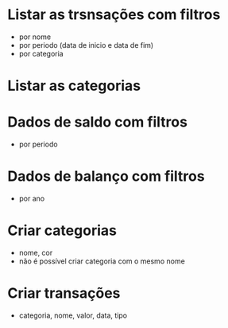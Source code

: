 # Listar as trsnsações com filtros
 
 - por nome
 - por periodo (data de inicio e data de fim)
 - por categoria

# Listar as categorias

# Dados de saldo com filtros

 - por periodo 

# Dados de balanço com filtros

 - por ano

# Criar categorias

 - nome, cor
 - não é possível criar categoria com o mesmo nome

# Criar transações

 - categoria, nome, valor, data, tipo